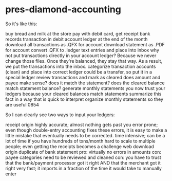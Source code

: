 # pres-diamond-accounting

So it's like this:

buy bread and milk at the store
pay with debit card, get receipt
bank records transaction in debit account ledger
at the end of the month
download all transactions as .QFX for account
download statement as .PDF for account
convert .QFX to .ledger text entries and place into inbox
why not put transactions directly in your account ledger? Because we never change those files. Once they're balanced, they stay that way. As a result, we put the transactions into the inbox.
categorize transaction accounts (clean) and place into correct ledger
could be a transfer, so put it in a special ledger
review transactions and mark as cleared
does amount and payee make sense?
does it match the statement?
does the cleared balance match statement balance?
generate monthly statements
you now trust your ledgers because your cleared balances match
statements summarize this fact in a way that is quick to interpret
organize monthly statements so they are useful
0854

So I can clearly see two ways to input your ledgers:

receipt origin
highly accurate; almost nothing gets past you
error prone; even though double-entry accounting fixes these errors, it is easy to make a little mistake that eventually needs to be corrected.
time intensive; can be a lot of time if you have hundreds of txns/month
hard to scale to multiple people; even getting the receipts becomes a challenge
web download origin
duplicate of bank statement
pro: virtually no errors in amounts
con: payee categories need to be reviewed and cleaned
con: you have to trust that the bank/payment processor got it right AND that the merchant got it right
very fast; it imports in a fraction of the time it would take to manually enter
